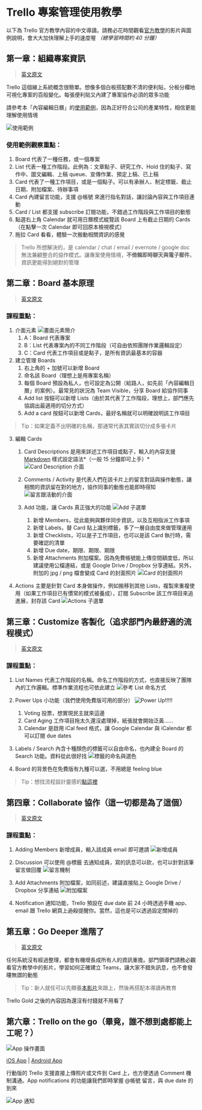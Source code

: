 

# Trello 專案管理使用教學

以下為 Trello 官方教學內容的中文導讀。請務必花時間觀看[官方教學](https://trello.com/guide)的影片與圖例說明，會大大加快理解上手的速度喔 *（總學習時間約 40 分鐘）*

## 第一章：組織專案資訊

> [英文原文](https://trello.com/guide/organize.html)

Trello 這個線上系統概念很簡單。想像多個白板搭配數不清的便利貼，分板分欄地可視化專案的百般變化。每張便利貼又內建了專案協作必須的眾多功能

請參考本「內容編輯日曆」的[使用範例](https://trello.com/b/mo04wOm4/editorial-calendar)，因為正好符合公司的產業特性，相信更能理解使用情境

![使用範例](https://d2k1ftgv7pobq7.cloudfront.net/meta/u/res/images/fab0c4d27d0dfe76347ba92f6464f614/organize-editorial.jpg)


### 使用範例觀察重點：
1. Board 代表了一種任務，或一個專案
2. List 代表一種工作階段。此例為：文章點子、研究工作、Hold 住的點子、寫作中、圖文編輯、上稿 queue、宣傳作業、預定上稿、已上稿
3. Card 代表了一種工作項目，或是一個點子。可以有承辦人、制定標籤、截止日期、附加檔案、待辦事項
4. Card 內建留言功能，支援 @帳號 來進行指名對話，讓討論內容與工作項目連動
5. Card / List 都支援 subscribe 訂閱功能，不錯過工作階段與工作項目的動態
6. 點選右上角 Calendar 就可用日曆模式縱覽該 Board 上有截止日期的 Cards （在點擊一次 Calendar 即可回原本檢視模式）
7. 拖拉 Card 看看，體驗一次搬動相關資訊的感覺

> Trello 所想解決的，是 calendar / chat / email / evernote / google doc 無法兼顧整合的協作模式。讓專案使用情境，**不倚賴即時聊天與電子郵件**。資訊更能得到絕對的管理

## 第二章：Board 基本原理

> [英文原文](https://trello.com/guide/board_basics.html)

### 課程重點：
1. 介面元素
![畫面元素簡介](https://d2k1ftgv7pobq7.cloudfront.net/meta/u/res/images/f556940da98ac9e209bb9fb7d7150ca2/board.jpg)
	1. A：Board 代表專案
	2. B：List 代表專案內的不同工作階段（可自由依照團隊作業邏輯設定）
	3. C：Card 代表工作項目或是點子，是所有資訊最基本的容器
2. 建立管理 Boards
	1. 右上角的 + 加號可以新增 Board
	2. 命名該 Board（理想上是用專案名稱）
	3. 每個 Board 預設為私人，也可設定為公開（給路人，如先前「內容編輯日曆」的案例）。最常見的狀況為 Team Visible，分享 Board 給協作同事
	4. Add list 按鈕可以新增 Lists（由於其代表了工作階段，理想上，部門應先協調出最適用的切分方式）
	5. Add a card 按鈕可以新增 Cards，最好名稱就可以明確說明該工作項目
> Tip：如果定義不出明確的名稱，那通常代表其實該切分成多張卡片
3. 編輯 Cards
	1. Card Descriptions 是用來詳述工作項目或點子，輸入的內容支援 [Markdown](http://help.trello.com/article/821-using-markdown-in-trello) 樣式設定語法*（一般 15 分鐘即可上手）*
![Card Description 介面](https://d2k1ftgv7pobq7.cloudfront.net/meta/u/res/images/79cfd316cc2a8dbff57357764933ed2c/board-card_description.jpg)

	2. Comments / Activity 是代表人們在該卡片上的留言對話與操作動態，讓相關的資訊留在對的地方，協作同事的動態也能即時得知
![留言跟活動的介面](https://d2k1ftgv7pobq7.cloudfront.net/meta/u/res/images/41b5d89ad26cc5fe4aac4065fb80c81d/board-activity_section.jpg)

	3. Add 功能，讓 Cards 真正強大的功能
![Add 子選單](https://d2k1ftgv7pobq7.cloudfront.net/meta/u/res/images/a8f1422ef89d1bbffb3c3c51c379a978/board-add_section.jpg)

		1. 新增 Members，從此能夠與夥伴同步資訊，以及互相指派工作事項
		2. 新增 Labels，替 Card 貼上識別標籤，多了一層自由度來做管理運用
		3. 新增 Checklists，可以是子工作項目，也可以是該 Card 執行時，需要確認的清單
		4. 新增 Due date，期限、期限、期限
		5. 新增 Attachments 附加檔案。因為免費帳號能上傳空間額度低，所以建議使用公檔連結，或是 Google Drive / Dropbox 分享連結。另外，附加的 jpg / png 檔會變成 Card 的封面照片
 ![Card 的封面照片](https://d2k1ftgv7pobq7.cloudfront.net/meta/u/res/images/02f9aac65eee09d5b9deba82202ccc6a/attach.jpg)

4.  Actions 主要是針對 Card 本身做操作，例如搬移到其他 Lists，複製來重複使用（如果工作項目已有慣常的模式被養成），訂閱 Subscribe 該工作項目來追進展，封存該 Card
![Actions 子選單](https://d2k1ftgv7pobq7.cloudfront.net/meta/u/res/images/dbb46e6ecbc5dfd581fa855eff91c49a/board-actions_section.jpg)

## 第三章：Customize 客製化（追求部門內最舒適的流程模式）

> [英文原文](https://trello.com/guide/customize.html)

### 課程重點：
1. List Names 代表工作階段的名稱。命名工作階段的方式，也直接反映了團隊內的工作邏輯。標準作業流程也可依此建立
![參考 List 命名方式](https://d2k1ftgv7pobq7.cloudfront.net/meta/u/res/images/4ce183891261a71f9810fe86a67b5d59/customize-biz_board.jpg)

2. Power Ups 小功能（我們使用免費版可用的部分）
![Power Up!!!!!](https://d2k1ftgv7pobq7.cloudfront.net/meta/u/res/images/dcd31f5d52407b559d040f7d4c6e9779/customize-powerups.png)

	1. Voting 投票，想實現民主就來這邊
	2. Card Aging 工作項目拖太久還沒處理掉，紙張就會開始泛黃......
	3. Calendar 是啟用 iCal feed 格式，讓 Google Calendar 與 iCalendar 都可以訂閱 due dates
3. Labels / Search 內含十種顏色的標籤可以自由命名，也內建全 Board 的 Search 功能。資料從此很好找
![標籤的命名與選色](https://d2k1ftgv7pobq7.cloudfront.net/meta/u/res/images/32b3fa0fe5b4435a87ee0391796dcfe9/customize-labels.png)

4. Board 的背景色在免費版有九種可以選，不用總是 feeling blue

> Tip：想找流程設計靈感的[點這裡](https://trello.com/inspiration)

## 第四章：Collaborate 協作（這一切都是為了這個）

> [英文原文](https://trello.com/guide/collaborate.html)

### 課程重點：
1. Adding Members 新增成員，輸入該成員 email 即可邀請
![新增成員](https://d2k1ftgv7pobq7.cloudfront.net/meta/u/res/images/ae48d3d15a4d89de00aa6f16fd2e29e3/collaborate-add_member.gif)

2. Discussion 可以使用 @標籤 去通知成員，寫的訊息可以砍，也可以針對該筆留言做回覆
![留言機制](https://d2k1ftgv7pobq7.cloudfront.net/meta/u/res/images/a5adad974fb7caf39f682a1985f85f31/organize-comments.png)
3. Add Attachments 附加檔案，如同前述，建議直接貼上 Google Drive / Dropbox 分享連結
![附加檔案](https://d2k1ftgv7pobq7.cloudfront.net/meta/u/res/images/1672c3cf8fa83158aec342da8b394e89/collaborate-attachment.png)

4. Notification 通知功能，Trello 預設在 due date 前 24 小時透過手機 app、email 跟 Trello 網頁上~~追殺~~提醒你。當然，這也是可以透過設定關掉的

## 第五章：Go Deeper 進階了

> [英文原文](https://trello.com/guide/go_deeper.html)

任何系統沒有經過整理，都會有機增長成所有人的資訊重擔。部門領導們請務必觀看官方教學中的影片，學習如何正確建立 Teams，讓大家不錯失訊息，也不會發瞜無謂的動態

> Tip：新人就任可以先餵養[本影片](http://help.trello.com/article/899-getting-started-video-demo)來跟上，然後再搭配本導讀再教育

Trello Gold 之後的內容因為還沒有付錢就不用看了

## 第六章：Trello on the go（畢竟，誰不想到處都能上工呢？）
![App 操作畫面](https://d2k1ftgv7pobq7.cloudfront.net/meta/u/res/images/55b0ab464fbb175c210867babbf91c78/mobile.jpg)

[iOS App](https://itunes.apple.com/us/app/trello-organize-anything/id461504587?mt=8) | [Android App](https://play.google.com/store/apps/details?id=com.trello)

行動版的 Trello 支援直接上傳照片或文件到 Card 上，也方便透過 Comment 機制溝通。App notifications 的功能讓我們即時掌握 @帳號 留言，與 due date 的到來

![App 通知](https://d2k1ftgv7pobq7.cloudfront.net/meta/u/res/images/aa4c92170b9b80e1112ab0db1090ada5/mobile-notification.jpg)
